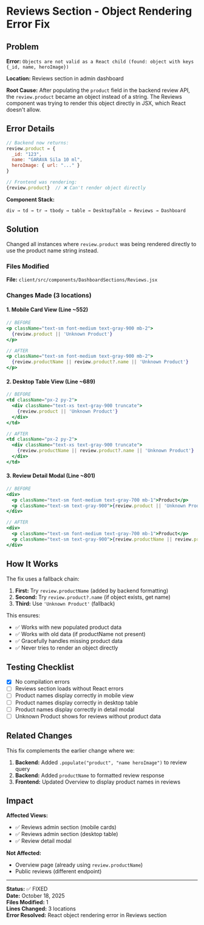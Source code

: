 # Reviews Section - Object Rendering Error Fix

## Problem
**Error:** `Objects are not valid as a React child (found: object with keys {_id, name, heroImage})`

**Location:** Reviews section in admin dashboard

**Root Cause:** 
After populating the `product` field in the backend review API, the `review.product` became an object instead of a string. The Reviews component was trying to render this object directly in JSX, which React doesn't allow.

## Error Details

```javascript
// Backend now returns:
review.product = {
  _id: "123",
  name: "GARAVA Sila 10 ml",
  heroImage: { url: "..." }
}

// Frontend was rendering:
{review.product}  // ❌ Can't render object directly
```

**Component Stack:**
```
div → td → tr → tbody → table → DesktopTable → Reviews → Dashboard
```

## Solution

Changed all instances where `review.product` was being rendered directly to use the product name string instead.

### Files Modified

**File:** `client/src/components/DashboardSections/Reviews.jsx`

### Changes Made (3 locations)

#### 1. Mobile Card View (Line ~552)
```jsx
// BEFORE
<p className="text-sm font-medium text-gray-900 mb-2">
  {review.product || 'Unknown Product'}
</p>

// AFTER
<p className="text-sm font-medium text-gray-900 mb-2">
  {review.productName || review.product?.name || 'Unknown Product'}
</p>
```

#### 2. Desktop Table View (Line ~689)
```jsx
// BEFORE
<td className="px-2 py-2">
  <div className="text-xs text-gray-900 truncate">
    {review.product || 'Unknown Product'}
  </div>
</td>

// AFTER
<td className="px-2 py-2">
  <div className="text-xs text-gray-900 truncate">
    {review.productName || review.product?.name || 'Unknown Product'}
  </div>
</td>
```

#### 3. Review Detail Modal (Line ~801)
```jsx
// BEFORE
<div>
  <p className="text-sm font-medium text-gray-700 mb-1">Product</p>
  <p className="text-sm text-gray-900">{review.product || 'Unknown Product'}</p>
</div>

// AFTER
<div>
  <p className="text-sm font-medium text-gray-700 mb-1">Product</p>
  <p className="text-sm text-gray-900">{review.productName || review.product?.name || 'Unknown Product'}</p>
</div>
```

## How It Works

The fix uses a fallback chain:

1. **First:** Try `review.productName` (added by backend formatting)
2. **Second:** Try `review.product?.name` (if object exists, get name)
3. **Third:** Use `'Unknown Product'` (fallback)

This ensures:
- ✅ Works with new populated product data
- ✅ Works with old data (if productName not present)
- ✅ Gracefully handles missing product data
- ✅ Never tries to render an object directly

## Testing Checklist

- [x] No compilation errors
- [ ] Reviews section loads without React errors
- [ ] Product names display correctly in mobile view
- [ ] Product names display correctly in desktop table
- [ ] Product names display correctly in detail modal
- [ ] Unknown Product shows for reviews without product data

## Related Changes

This fix complements the earlier change where we:
1. **Backend:** Added `.populate("product", "name heroImage")` to review query
2. **Backend:** Added `productName` to formatted review response
3. **Frontend:** Updated Overview to display product names in reviews

## Impact

**Affected Views:**
- ✅ Reviews admin section (mobile cards)
- ✅ Reviews admin section (desktop table)
- ✅ Review detail modal

**Not Affected:**
- Overview page (already using `review.productName`)
- Public reviews (different endpoint)

---

**Status:** ✅ FIXED  
**Date:** October 18, 2025  
**Files Modified:** 1  
**Lines Changed:** 3 locations  
**Error Resolved:** React object rendering error in Reviews section
